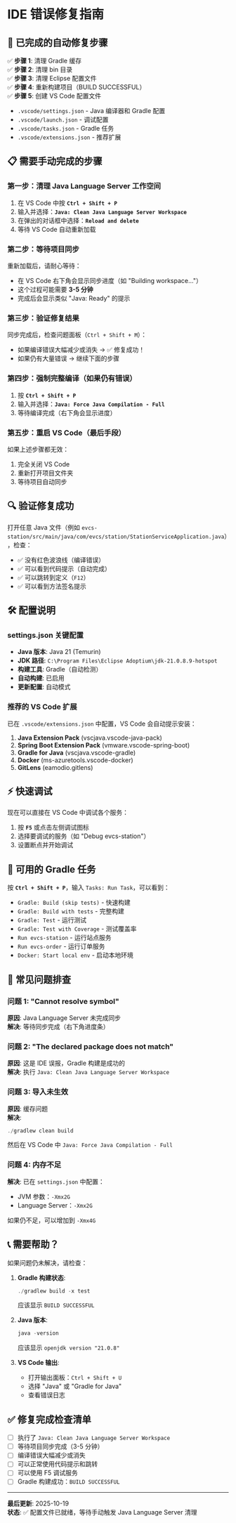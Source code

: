 # IDE 错误修复指南

## 🎯 已完成的自动修复步骤

✅ **步骤 1**: 清理 Gradle 缓存  
✅ **步骤 2**: 清理 bin 目录  
✅ **步骤 3**: 清理 Eclipse 配置文件  
✅ **步骤 4**: 重新构建项目（BUILD SUCCESSFUL）  
✅ **步骤 5**: 创建 VS Code 配置文件  
   - `.vscode/settings.json` - Java 编译器和 Gradle 配置
   - `.vscode/launch.json` - 调试配置
   - `.vscode/tasks.json` - Gradle 任务
   - `.vscode/extensions.json` - 推荐扩展

## 📋 需要手动完成的步骤

### 第一步：清理 Java Language Server 工作空间

1. 在 VS Code 中按 **`Ctrl + Shift + P`**
2. 输入并选择：**`Java: Clean Java Language Server Workspace`**
3. 在弹出的对话框中选择：**`Reload and delete`**
4. 等待 VS Code 自动重新加载

### 第二步：等待项目同步

重新加载后，请耐心等待：
- 在 VS Code 右下角会显示同步进度（如 "Building workspace..."）
- 这个过程可能需要 **3-5 分钟**
- 完成后会显示类似 "Java: Ready" 的提示

### 第三步：验证修复结果

同步完成后，检查问题面板（`Ctrl + Shift + M`）：
- 如果编译错误大幅减少或消失 → ✅ 修复成功！
- 如果仍有大量错误 → 继续下面的步骤

### 第四步：强制完整编译（如果仍有错误）

1. 按 **`Ctrl + Shift + P`**
2. 输入并选择：**`Java: Force Java Compilation - Full`**
3. 等待编译完成（右下角会显示进度）

### 第五步：重启 VS Code（最后手段）

如果上述步骤都无效：
1. 完全关闭 VS Code
2. 重新打开项目文件夹
3. 等待项目自动同步

## 🔍 验证修复成功

打开任意 Java 文件（例如 `evcs-station/src/main/java/com/evcs/station/StationServiceApplication.java`），检查：

- ✅ 没有红色波浪线（编译错误）
- ✅ 可以看到代码提示（自动完成）
- ✅ 可以跳转到定义（`F12`）
- ✅ 可以看到方法签名提示

## 🛠️ 配置说明

### settings.json 关键配置

- **Java 版本**: Java 21 (Temurin)
- **JDK 路径**: `C:\Program Files\Eclipse Adoptium\jdk-21.0.8.9-hotspot`
- **构建工具**: Gradle（自动检测）
- **自动构建**: 已启用
- **更新配置**: 自动模式

### 推荐的 VS Code 扩展

已在 `.vscode/extensions.json` 中配置，VS Code 会自动提示安装：

1. **Java Extension Pack** (vscjava.vscode-java-pack)
2. **Spring Boot Extension Pack** (vmware.vscode-spring-boot)
3. **Gradle for Java** (vscjava.vscode-gradle)
4. **Docker** (ms-azuretools.vscode-docker)
5. **GitLens** (eamodio.gitlens)

## ⚡ 快速调试

现在可以直接在 VS Code 中调试各个服务：

1. 按 **`F5`** 或点击左侧调试图标
2. 选择要调试的服务（如 "Debug evcs-station"）
3. 设置断点并开始调试

## 📝 可用的 Gradle 任务

按 **`Ctrl + Shift + P`**，输入 `Tasks: Run Task`，可以看到：

- `Gradle: Build (skip tests)` - 快速构建
- `Gradle: Build with tests` - 完整构建
- `Gradle: Test` - 运行测试
- `Gradle: Test with Coverage` - 测试覆盖率
- `Run evcs-station` - 运行站点服务
- `Run evcs-order` - 运行订单服务
- `Docker: Start local env` - 启动本地环境

## 🐛 常见问题排查

### 问题 1: "Cannot resolve symbol"

**原因**: Java Language Server 未完成同步  
**解决**: 等待同步完成（右下角进度条）

### 问题 2: "The declared package does not match"

**原因**: 这是 IDE 误报，Gradle 构建是成功的  
**解决**: 执行 `Java: Clean Java Language Server Workspace`

### 问题 3: 导入未生效

**原因**: 缓存问题  
**解决**: 
```powershell
./gradlew clean build
```
然后在 VS Code 中 `Java: Force Java Compilation - Full`

### 问题 4: 内存不足

**解决**: 已在 `settings.json` 中配置：
- JVM 参数：`-Xmx2G`
- Language Server：`-Xmx2G`

如果仍不足，可以增加到 `-Xmx4G`

## 📞 需要帮助？

如果问题仍未解决，请检查：

1. **Gradle 构建状态**:
   ```powershell
   ./gradlew build -x test
   ```
   应该显示 `BUILD SUCCESSFUL`

2. **Java 版本**:
   ```powershell
   java -version
   ```
   应该显示 `openjdk version "21.0.8"`

3. **VS Code 输出**:
   - 打开输出面板：`Ctrl + Shift + U`
   - 选择 "Java" 或 "Gradle for Java"
   - 查看错误日志

## ✅ 修复完成检查清单

- [ ] 执行了 `Java: Clean Java Language Server Workspace`
- [ ] 等待项目同步完成（3-5 分钟）
- [ ] 编译错误大幅减少或消失
- [ ] 可以正常使用代码提示和跳转
- [ ] 可以使用 F5 调试服务
- [ ] Gradle 构建成功：`BUILD SUCCESSFUL`

---

**最后更新**: 2025-10-19  
**状态**: ✅ 配置文件已就绪，等待手动触发 Java Language Server 清理
